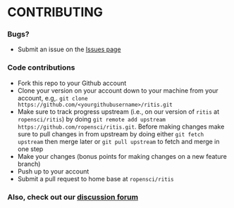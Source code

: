 # CONTRIBUTING #

### Bugs?

* Submit an issue on the [Issues page](https://github.com/ropensci/ritis/issues)

### Code contributions

* Fork this repo to your Github account
* Clone your version on your account down to your machine from your account, e.g,. `git clone https://github.com/<yourgithubusername>/ritis.git`
* Make sure to track progress upstream (i.e., on our version of `ritis` at `ropensci/ritis`) by doing `git remote add upstream https://github.com/ropensci/ritis.git`. Before making changes make sure to pull changes in from upstream by doing either `git fetch upstream` then merge later or `git pull upstream` to fetch and merge in one step
* Make your changes (bonus points for making changes on a new feature branch)
* Push up to your account
* Submit a pull request to home base at `ropensci/ritis`

### Also, check out our [discussion forum](https://discuss.ropensci.org)
